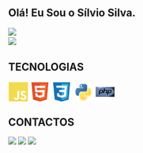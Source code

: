 <div>
  <h2>Olá! Eu Sou o Sílvio Silva.</h2>
</div>


 <img height="180em" src="https://github-readme-stats.vercel.app/api?username=silviooosilva&show_icons=true&theme=dracula&include_all_commits=true&count_private=true"/>
<br>
<img height="150em" src='https://github-readme-stats.vercel.app/api/top-langs/?username=silviooosilva&theme=dracula&layout=compact' />
 
<h2>TECNOLOGIAS</h2>
<div style="display: inline_block">

 <img align="center" alt="Js" height="40" width="40" src="https://raw.githubusercontent.com/devicons/devicon/master/icons/javascript/javascript-plain.svg">
    <img align="center" alt="HTML" height="40" width="40" src="https://raw.githubusercontent.com/devicons/devicon/master/icons/html5/html5-original.svg">

  <img align="center" alt="CSS" height="40" width="40" src="https://raw.githubusercontent.com/devicons/devicon/master/icons/css3/css3-original.svg">

  <img align="center" alt="Python" height="40" width="40" src="https://raw.githubusercontent.com/devicons/devicon/master/icons/python/python-original.svg">
   <img align="center" alt="PHP" height="40" width="40"src="https://github.com/devicons/devicon/blob/master/icons/php/php-original.svg"/>
</div>
<h2>CONTACTOS</h2>




<div>

<a href="https://api.whatsapp.com/send?phone=244940989200&text=Ola!Vi%seu%contacto%no%GitHub" target="_blank"><img src="https://img.shields.io/badge/WhatsApp-25D366?style=for-the-badge&logo=whatsapp&logoColor=white"/></a>
  <a href = "mailto:gasparsilvio7@gmail.com"><img src="https://img.shields.io/badge/-Gmail-%23333?style=for-the-badge&logo=gmail&logoColor=white" target="_blank"></a>
 <a href="instagram.com/silviooo_silva" target="_blank"><img src="https://img.shields.io/badge/Instagram-E4405F?style=for-the-badge&logo=instagram&logoColor=white"></a>
</div>






